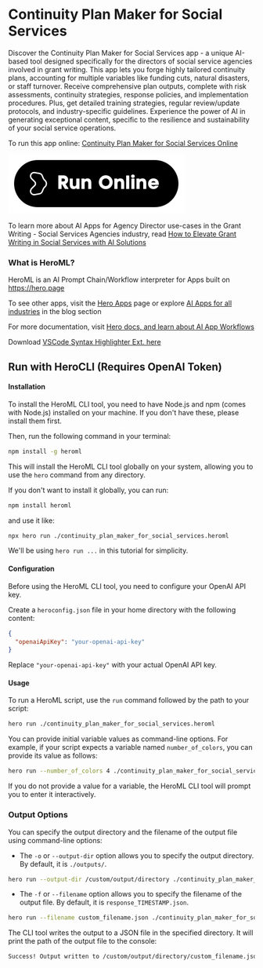 # Continuity Plan Maker for Social Services

Discover the Continuity Plan Maker for Social Services app - a unique AI-based tool designed specifically for the directors of social service agencies involved in grant writing. This app lets you forge highly tailored continuity plans, accounting for multiple variables like funding cuts, natural disasters, or staff turnover. Receive comprehensive plan outputs, complete with risk assessments, continuity strategies, response policies, and implementation procedures. Plus, get detailed training strategies, regular review/update protocols, and industry-specific guidelines. Experience the power of AI in generating exceptional content, specific to the resilience and sustainability of your social service operations.

To run this app online: [Continuity Plan Maker for Social Services Online](https://hero.page/app/continuity-plan-maker-for-social-services-tailored-continuity-plans-for-social-services/R8fI6iJQRtIWeBo6HLjH)

[![Run Continuity Plan Maker for Social Services Online](/assets/run.svg)](https://hero.page/app/continuity-plan-maker-for-social-services-tailored-continuity-plans-for-social-services/R8fI6iJQRtIWeBo6HLjH)

To learn more about AI Apps for Agency Director use-cases in the Grant Writing - Social Services Agencies industry, read [How to Elevate Grant Writing in Social Services with AI Solutions](https://hero.page/blog/ai/grant-writing-social-services-agencies/how-to-elevate-grant-writing-in-social-services-with-ai-solutions/170932)

### What is HeroML?
HeroML is an AI Prompt Chain/Workflow interpreter for Apps built on https://hero.page 

To see other apps, visit the [Hero Apps](https://hero.page/apps) page or explore [AI Apps for all industries](https://hero.page/blog) in the blog section

For more documentation, visit [Hero docs, and learn about AI App Workflows](https://hero.page/tutorials/introduction-to-heroml)

Download [VSCode Syntax Highlighter Ext. here](https://marketplace.visualstudio.com/items?itemName=hero-page.heroml)

## Run with HeroCLI (Requires OpenAI Token)

#### Installation

To install the HeroML CLI tool, you need to have Node.js and npm (comes with Node.js) installed on your machine. If you don't have these, please install them first. 

Then, run the following command in your terminal:

```bash
npm install -g heroml
```

This will install the HeroML CLI tool globally on your system, allowing you to use the `hero` command from any directory.

If you don't want to install it globally, you can run:

```bash
npm install heroml
```

and use it like:

```bash
npx hero run ./continuity_plan_maker_for_social_services.heroml
```

We'll be using `hero run ...` in this tutorial for simplicity.

#### Configuration

Before using the HeroML CLI tool, you need to configure your OpenAI API key. 

Create a `heroconfig.json` file in your home directory with the following content:

```json
{
  "openaiApiKey": "your-openai-api-key"
}
```

Replace `"your-openai-api-key"` with your actual OpenAI API key.

#### Usage

To run a HeroML script, use the `run` command followed by the path to your script:

```bash
hero run ./continuity_plan_maker_for_social_services.heroml
```

You can provide initial variable values as command-line options. For example, if your script expects a variable named `number_of_colors`, you can provide its value as follows:

```bash
hero run --number_of_colors 4 ./continuity_plan_maker_for_social_services.heroml
```

If you do not provide a value for a variable, the HeroML CLI tool will prompt you to enter it interactively.

### Output Options

You can specify the output directory and the filename of the output file using command-line options:

- The `-o` or `--output-dir` option allows you to specify the output directory. By default, it is `./outputs/`.

```bash
hero run --output-dir /custom/output/directory ./continuity_plan_maker_for_social_services.heroml
```

- The `-f` or `--filename` option allows you to specify the filename of the output file. By default, it is `response_TIMESTAMP.json`.

```bash
hero run --filename custom_filename.json ./continuity_plan_maker_for_social_services.heroml
```

The CLI tool writes the output to a JSON file in the specified directory. It will print the path of the output file to the console:

```bash
Success! Output written to /custom/output/directory/custom_filename.json
```

